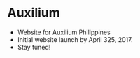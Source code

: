 # Auxilium
- Website for Auxilium Philippines
- Initial website launch by April 325, 2017.
- Stay tuned!
